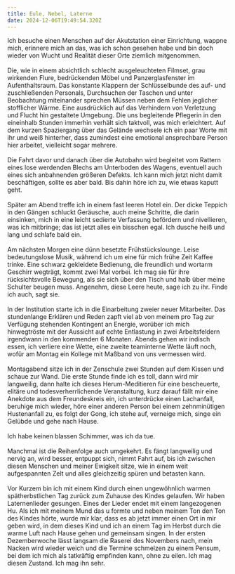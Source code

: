 ```yaml
---
title: Eule, Nebel, Laterne
date: 2024-12-06T19:49:54.320Z
---
```

Ich besuche einen Menschen auf der Akutstation einer Einrichtung, wappne mich, erinnere mich an das, was ich schon gesehen habe und bin doch wieder von Wucht und Realität dieser Orte ziemlich mitgenommen.\
\
Die, wie in einem absichtlich schlecht ausgeleuchteten Filmset, grau wirkenden Flure, bedrückenden Möbel und Panzerglasfenster im Aufenthaltsraum. Das konstante Klappern der Schlüsselbunde des auf- und zuschließenden Personals, Durchsuchen der Taschen und unter Beobachtung miteinander sprechen Müssen neben dem Fehlen jeglicher stofflicher Wärme. Eine ausdrücklich auf das Verhindern von Verletzung und Flucht hin gestaltete Umgebung. Die uns begleitende Pflegerin in den eineinhalb Stunden immerhin verhält sich taktvoll, was mich erleichtert. Auf dem kurzen Spaziergang über das Gelände wechsele ich ein paar Worte mit ihr und weiß hinterher, dass zumindest eine emotional ansprechbare Person hier arbeitet, vielleicht sogar mehrere.\
\
Die Fahrt davor und danach über die Autobahn wird begleitet vom Rattern eines lose werdenden Blechs am Unterboden des Wagens, eventuell auch eines sich anbahnenden größeren Defekts. Ich kann mich jetzt nicht damit beschäftigen, sollte es aber bald. Bis dahin höre ich zu, wie etwas kaputt geht.\
\
Später am Abend treffe ich in einem fast leeren Hotel ein. Der dicke Teppich in den Gängen schluckt Geräusche, auch meine Schritte, die darin einsinken, mich in eine leicht sedierte Verfassung befördern und nivellieren, was ich mitbringe; das ist jetzt alles ein bisschen egal. Ich dusche heiß und lang und schlafe bald ein.\
\
Am nächsten Morgen eine dünn besetzte Frühstückslounge. Leise bedeutungslose Musik, während ich um eine für mich frühe Zeit Kaffee trinke. Eine schwarz gekleidete Bedienung, die freundlich und wortarm Geschirr wegträgt, kommt zwei Mal vorbei. Ich mag sie für ihre rücksichtsvolle Bewegung, als sie sich über den Tisch und halb über meine Schulter beugen muss. Angenehm, diese Leere heute, sage ich zu ihr. Finde ich auch, sagt sie.\
\
In der Institution starte ich in die Einarbeitung zweier neuer Mitarbeiter. Das stundenlange Erklären und Reden zapft viel ab von meinem pro Tag zur Verfügung stehenden Kontingent an Energie, worüber ich mich hinwegtröste mit der Aussicht auf echte Entlastung in zwei Arbeitsfeldern irgendwann in den kommenden 6 Monaten. Abends gehen wir indisch essen, ich verliere eine Wette, eine zweite teaminterne Wette läuft noch, wofür am Montag ein Kollege mit Maßband von uns vermessen wird.\
\
Montagabend sitze ich in der Zenschule zwei Stunden auf dem Kissen und schaue zur Wand. Die erste Stunde finde ich es toll, dann wird mir langweilig, dann halte ich dieses Herum-Meditieren für eine bescheuerte, elitäre und todesverherrlichende Veranstaltung, kurz darauf fällt mir eine Anekdote aus dem Freundeskreis ein, ich unterdrücke einen Lachanfall, beruhige mich wieder, höre einer anderen Person bei einem zehnminütigen Hustenanfall zu, es folgt der Gong, ich stehe auf, verneige mich, singe ein Gelübde und gehe nach Hause.\
\
Ich habe keinen blassen Schimmer, was ich da tue.\
\
Manchmal ist die Reihenfolge auch umgekehrt. Es fängt langweilig und nervig an, wird besser, entpuppt sich, nimmt Fahrt auf, bis ich zwischen diesen Menschen und meiner Ewigkeit sitze, wie in einem weit aufgespannten Zelt und alles gleichzeitig spüren und betasten kann.\
\
Vor Kurzem bin ich mit einem Kind durch einen ungewöhnlich warmen spätherbstlichen Tag zurück zum Zuhause des Kindes gelaufen. Wir haben Laternenlieder gesungen. Eines der Lieder endet mit einem langezogenen Hu. Als ich mit meinem Mund das u formte und neben meinem Ton den Ton des Kindes hörte, wurde mir klar, dass es ab jetzt immer einen Ort in mir geben wird, in dem dieses Kind und ich an einem Tag im Herbst durch die warme Luft nach Hause gehen und gemeinsam singen. In der ersten Dezemberwoche lässt langsam die Raserei des Novembers nach, mein Nacken wird wieder weich und die Termine schmelzen zu einem Pensum, bei dem ich mich als tatkräftig empfinden kann, ohne zu eilen. Ich mag diesen Zustand. Ich mag ihn sehr.